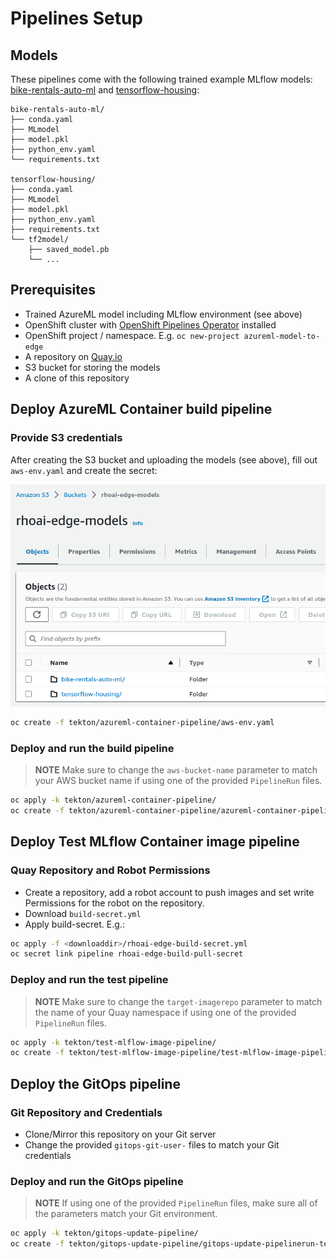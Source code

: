# Pipelines Setup

## Models

These pipelines come with the following trained example MLflow models: [bike-rentals-auto-ml](models/bike-rentals-auto-ml/) and [tensorflow-housing](models/tensorflow-housing/):

```plaintext
bike-rentals-auto-ml/
├── conda.yaml
├── MLmodel
├── model.pkl
├── python_env.yaml
└── requirements.txt

tensorflow-housing/
├── conda.yaml
├── MLmodel
├── model.pkl
├── python_env.yaml
├── requirements.txt
└── tf2model/
    ├── saved_model.pb
    └── ...
```

## Prerequisites

- Trained AzureML model including MLflow environment (see above)
- OpenShift cluster with [OpenShift Pipelines Operator](https://docs.openshift.com/container-platform/4.13/cicd/pipelines/installing-pipelines.html) installed
- OpenShift project / namespace. E.g.  `oc new-project azureml-model-to-edge`
- A repository on [Quay.io](https://quay.io/)
- S3 bucket for storing the models
- A clone of this repository

## Deploy AzureML Container build pipeline

### Provide S3 credentials

After creating the S3 bucket and uploading the models  (see above), fill out `aws-env.yaml` and create the secret:

![S3 models example](../.github/images/S3-models.png)

```bash
oc create -f tekton/azureml-container-pipeline/aws-env.yaml
```

### Deploy and run the build pipeline

> **NOTE**
> Make sure to change the `aws-bucket-name` parameter to match your AWS bucket name if using one of the provided `PipelineRun` files.

```bash
oc apply -k tekton/azureml-container-pipeline/
oc create -f tekton/azureml-container-pipeline/azureml-container-pipelinerun-tensorflow-housing.yaml
```

## Deploy Test MLflow Container image pipeline

### Quay Repository and Robot Permissions

- Create a repository, add a robot account to push images and set write Permissions for the robot on the repository.
- Download `build-secret.yml`
- Apply build-secret. E.g.:

```bash
oc apply -f <downloaddir>/rhoai-edge-build-secret.yml
oc secret link pipeline rhoai-edge-build-pull-secret
```

### Deploy and run the test pipeline

> **NOTE**
> Make sure to change the `target-imagerepo` parameter to match the name of your Quay namespace if using one of the provided `PipelineRun` files.

```bash
oc apply -k tekton/test-mlflow-image-pipeline/
oc create -f tekton/test-mlflow-image-pipeline/test-mlflow-image-pipelinerun-tensorflow-housing.yaml
```

## Deploy the GitOps pipeline

### Git Repository and Credentials

- Clone/Mirror this repository on your Git server
- Change the provided `gitops-git-user-` files to match your Git credentials

### Deploy and run the GitOps pipeline

> **NOTE**
> If using one of the provided `PipelineRun` files, make sure all of the parameters match your Git environment.

```bash
oc apply -k tekton/gitops-update-pipeline/
oc create -f tekton/gitops-update-pipeline/gitops-update-pipelinerun-tensorflow-housing.yaml
```
